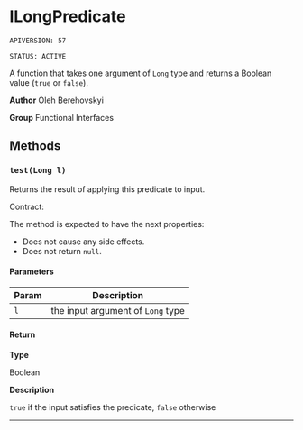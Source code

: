 # ILongPredicate

`APIVERSION: 57`

`STATUS: ACTIVE`

A function that takes one argument of `Long` type and returns a Boolean value (`true` or `false`).


**Author** Oleh Berehovskyi


**Group** Functional Interfaces

## Methods
### `test(Long l)`

Returns the result of applying this predicate to input. <p>Contract:</p> The method is expected to have the next properties: <ul>     <li>Does not cause any side effects.</li>     <li>Does not return `null`.</li> </ul>

#### Parameters
|Param|Description|
|---|---|
|`l`|the input argument of `Long` type|

#### Return

**Type**

Boolean

**Description**

`true` if the input satisfies the predicate, `false` otherwise

---
